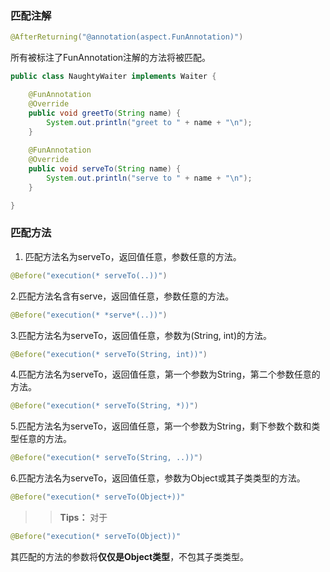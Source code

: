### 匹配注解
```java
@AfterReturning("@annotation(aspect.FunAnnotation)")
```
所有被标注了FunAnnotation注解的方法将被匹配。
```java
public class NaughtyWaiter implements Waiter {

	@FunAnnotation
	@Override
	public void greetTo(String name) {
		System.out.println("greet to " + name + "\n");
	}
	
	@FunAnnotation
	@Override
	public void serveTo(String name) {
		System.out.println("serve to " + name + "\n");
	}

}
```

### 匹配方法
1. 匹配方法名为serveTo，返回值任意，参数任意的方法。
```java
@Before("execution(* serveTo(..))")
```

2.匹配方法名含有serve，返回值任意，参数任意的方法。
```java
@Before("execution(* *serve*(..))")
```
3.匹配方法名为serveTo，返回值任意，参数为(String, int)的方法。
```java
@Before("execution(* serveTo(String, int))")
```

4.匹配方法名为serveTo，返回值任意，第一个参数为String，第二个参数任意的方法。
```java
@Before("execution(* serveTo(String, *))")
```

5.匹配方法名为serveTo，返回值任意，第一个参数为String，剩下参数个数和类型任意的方法。
```java
@Before("execution(* serveTo(String, ..))")
```

6.匹配方法名为serveTo，返回值任意，参数为Object或其子类类型的方法。
```java
@Before("execution(* serveTo(Object+))"
```

>> **Tips：** 对于
```java
@Before("execution(* serveTo(Object))"
```
其匹配的方法的参数将**仅仅是Object类型**，不包其子类类型。

